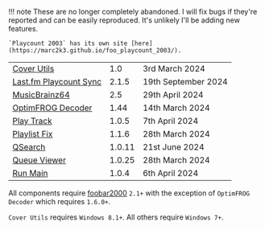 !!! note
	These are no longer completely abandoned. I will fix bugs if they're reported
	and can be easily reproduced. It's unlikely I'll be adding new features.

	`Playcount 2003` has its own site [here](https://marc2k3.github.io/foo_playcount_2003/).

||||
|:---|:---|:---|
|[Cover Utils](component/cover-utils.md)|1.0|3rd March 2024|
|[Last.fm Playcount Sync](component/lastfm-playcount-sync.md)|2.1.5|19th September 2024|
|[MusicBrainz64](component/musicbrainz64.md)|2.5|29th April 2024|
|[OptimFROG Decoder](https://github.com/marc2k3/foo_input_ofr/releases)|1.44|14th March 2024|
|[Play Track](component/play-track.md)|1.0.5|7th April 2024|
|[Playlist Fix](component/playlist-fix.md)|1.1.6|28th March 2024|
|[QSearch](component/qsearch.md)|1.0.11|21st June 2024|
|[Queue Viewer](component/queue-viewer.md)|1.0.25|28th March 2024|
|[Run Main](component/run-main.md)|1.0.4|6th April 2024|

All components require [foobar2000](https://www.foobar2000.org) `2.1+` with the exception
of `OptimFROG Decoder` which requires `1.6.0+`.

`Cover Utils` requires `Windows 8.1+`. All others require `Windows 7+`.
